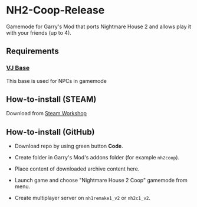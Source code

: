 # NH2-Coop-Release
 
Gamemode for Garry's Mod that ports Nightmare House 2 and allows play it with your friends (up to 4).

## Requirements

### [VJ Base](https://steamcommunity.com/workshop/filedetails/?id=131759821)
This base is used for NPCs in gamemode

## How-to-install (STEAM)
Download from [Steam Workshop](https://steamcommunity.com/sharedfiles/filedetails/?id=3007651334)

## How-to-install (GitHub)

* Download repo by using green button **Code**.

* Create folder in Garry's Mod's addons folder (for example `nh2coop`).

* Place content of downloaded archive content here.

* Launch game and choose "Nightmare House 2 Coop" gamemode from menu.

* Create multiplayer server on `nh1remake1_v2` or `nh2c1_v2`.
